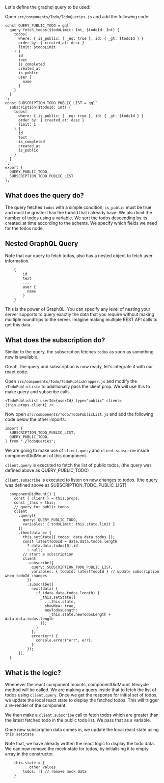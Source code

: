 Let's define the graphql query to be used:

Open `src/components/Todo/TodoQueries.js` and add the following code:

```
const QUERY_PUBLIC_TODO = gql`
  query fetch_todos($todoLimit: Int, $todoId: Int) {
    todos(
      where: { is_public: { _eq: true }, id: { _gt: $todoId } }
      order_by: { created_at: desc }
      limit: $todoLimit
    ) {
      id
      text
      is_completed
      created_at
      is_public
      user {
        name
      }
    }
  }
`;
const SUBSCRIPTION_TODO_PUBLIC_LIST = gql`
  subscription($todoId: Int) {
    todos(
      where: { is_public: { _eq: true }, id: { _gt: $todoId } }
      order_by: { created_at: desc }
      limit: 1
    ) {
      id
      text
      is_completed
      created_at
      is_public
    }
  }
`;
export { 
  QUERY_PUBLIC_TODO,
  SUBSCRIPTION_TODO_PUBLIC_LIST
};
```

What does the query do? 
-----------------------
The query fetches `todos` with a simple condition; `is_public` must be true and must be greater than the todoId that i already have. We also limit the number of todos using a variable.
We sort the todos descending by its created_at time according to the schema. We specify which fields we need for the todos node.

Nested GraphQL Query
--------------------
Note that our query to fetch todos, also has a nested object to fetch user information.

```
    {
        id 
        text
        ...
        user {
          name
        }
    }
```

This is the power of GraphQL. You can specify any level of nesting your server supports to query exactly the data that you require without making multiple roundtrips to the server. Imagine making multiple REST API calls to get this data.

What does the subscription do?
------------------------------
Similar to the query, the subscription fetches `todos` as soon as something new is available.

Great! The query and subscription is now ready, let's integrate it with our react code.

Open `src/components/Todo/TodoPublicWrapper.js` and modify the `<TodoPublicList>` to additionally pass the client prop. We will use this to make query and subscribe calls.

```
<TodoPublicList userId={userId} type="public" client={this.props.client} />
```

Now open `src/components/Todo/TodoPublicList.js` and add the following code below the other imports:

```
import {
  SUBSCRIPTION_TODO_PUBLIC_LIST,
  QUERY_PUBLIC_TODO,
} from "./TodoQueries";
```

We are going to make use of `client.query` and `client.subscribe` inside componentDidMount of this component.

`client.query` is executed to fetch the list of public todos, (the query was defined above as QUERY_PUBLIC_TODO)

`client.subscribe` is executed to listen on new changes to todos. (the query was defined above as SUBSCRIPTION_TODO_PUBLIC_LIST)

```
  componentDidMount() {
    const { client } = this.props;
    const _this = this;
    // query for public todos
    client
      .query({
        query: QUERY_PUBLIC_TODO,
        variables: { todoLimit: this.state.limit }
      })
      .then(data => {
        this.setState({ todos: data.data.todos });
        const latestTodoId = data.data.todos.length
          ? data.data.todos[0].id
          : null;
        // start a subscription
        client
          .subscribe({
            query: SUBSCRIPTION_TODO_PUBLIC_LIST,
            variables: { todoId: latestTodoId } // update subscription when todoId changes
          })
          .subscribe({
            next(data) {
              if (data.data.todos.length) {
                _this.setState({
                  ...this.state,
                  showNew: true,
                  newTodosLength:
                    _this.state.newTodosLength + data.data.todos.length
                });
              }
            },
            error(err) {
              console.error("err", err);
            }
          });
      });
  }
```

What is the logic?
------------------
Whenever the react component mounts, componentDidMount lifecycle method will be called. We are making a query inside that to fetch the list of todos using `client.query`. Once we get the response for initial set of todos, we update the local react state to display the fetched todos. This will trigger a re-render of the component.

We then make a `client.subscribe` call to fetch todos which are greater than the latest fetched todo in the public todo list. We pass that as a variable.

Once new subscription data comes in, we update the local react state using `this.setState` 

Note that, we have already written the react logic to display the todo data. We can now remove the mock state for todos, by initialising it to empty array in the constructor.

```
    this.state = { 
        ...other values
        todos: [] // remove mock data
    }
```
